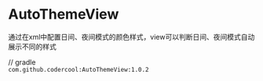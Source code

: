 # AutoThemeView
通过在xml中配置日间、夜间模式的颜色样式，view可以判断日间、夜间模式自动展示不同的样式

// gradle  
`com.github.codercool:AutoThemeView:1.0.2`
